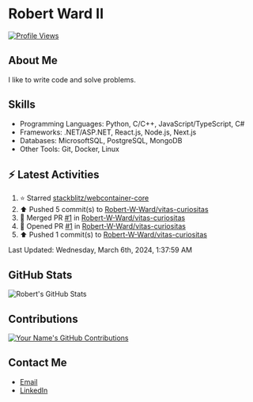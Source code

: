 
# Robert Ward II

[![Profile Views](https://komarev.com/ghpvc/?username=Robert-W-Ward)](https://github.com/Robert-W-Ward)

## About Me
I like to write code and solve problems.

## Skills
- Programming Languages: Python, C/C++, JavaScript/TypeScript, C#
- Frameworks: .NET/ASP.NET, React.js, Node.js, Next.js
- Databases: MicrosoftSQL, PostgreSQL, MongoDB
- Other Tools: Git, Docker, Linux

## :zap: Latest Activities
<!--RECENT_ACTIVITY:start-->
1. ⭐ Starred [stackblitz/webcontainer-core](https://github.com/stackblitz/webcontainer-core)
2. ⬆️ Pushed 5 commit(s) to [Robert-W-Ward/vitas-curiositas](https://github.com/Robert-W-Ward/vitas-curiositas)
3. 🎉 Merged PR [#1](https://github.com/Robert-W-Ward/vitas-curiositas/pull/1) in [Robert-W-Ward/vitas-curiositas](https://github.com/Robert-W-Ward/vitas-curiositas)
4. 💪 Opened PR [#1](https://github.com/Robert-W-Ward/vitas-curiositas/pull/1) in [Robert-W-Ward/vitas-curiositas](https://github.com/Robert-W-Ward/vitas-curiositas)
5. ⬆️ Pushed 1 commit(s) to [Robert-W-Ward/vitas-curiositas](https://github.com/Robert-W-Ward/vitas-curiositas)
<!--RECENT_ACTIVITY:end-->

<!--RECENT_ACTIVITY:last_update-->
Last Updated: Wednesday, March 6th, 2024, 1:37:59 AM
<!--RECENT_ACTIVITY:last_update_end-->

<!--END_SECTIN:activity-->
## GitHub Stats
![Robert's GitHub Stats](https://github-readme-stats.vercel.app/api?username=Robert-W-Ward&show_icons=true&theme=radical)

## Contributions
[![Your Name's GitHub Contributions](https://github-readme-streak-stats.herokuapp.com/?user=Robert-W-Ward&theme=radical)](https://github.com/your-username)

## Contact Me
- [Email](mailto:robertwesleyward2019@gmail.com)
- [LinkedIn](https://linkedin.com/in/https://www.linkedin.com/in/robert-ward-ii/)
